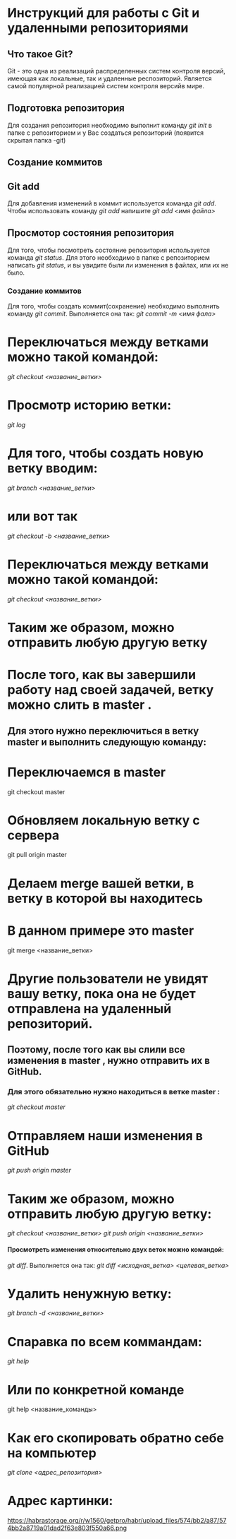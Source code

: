 # Инструкций для работы с Git  и удаленными репозиториями

## Что такое Git?
Git - это одна из реализаций распределенных систем
контроля версий, имеющая как локальные, так и удаленные респозиторий. Является самой популярной реализацией систем контроля версийв мире.
## Подготовка репозитория
Для создания репозитория необходимо выполнит команду *git init* в папке с репозиторием и  у Вас создаться репозиторий (появится скрытая папка -git)

## Создание коммитов

## Git add
Для добавления изменений в коммит используется команда
*git add*. Чтобы использовать команду *git add* напишите
*git add <имя файла>*

## Просмотор состояния репозитория
Для того, чтобы посмотреть состояние репозитория
используется команда *git status*. Для этого необходимо
в папке с репозиторием написать *git status*, и вы
увидите были ли изменения в файлах, или их не было.

### Создание коммитов
Для того, чтобы создать коммит(сохранение) необходимо выполнить команду *git commit*. Выполняется она так:
*git commit -m <имя фала>*

# Переключаться между ветками можно такой командой:
*git checkout <название_ветки>*

# Просмотр историю ветки:
*git log*

# Для того, чтобы создать новую ветку вводим:
*git branch <название_ветки>*
# или вот так
*git checkout -b <название_ветки>*

# Переключаться между ветками можно такой командой:
*git checkout <название_ветки>*

# Таким же образом, можно отправить любую другую ветку

# После того, как вы завершили работу над своей задачей, ветку можно слить в master . 
## Для этого нужно переключиться в ветку master и выполнить следующую команду:

# Переключаемся в master
git checkout master
# Обновляем локальную ветку с сервера
git pull origin master

# Делаем merge вашей ветки, в ветку в которой вы находитесь
# В данном примере это master
git merge <название_ветки>

# Другие пользователи не увидят вашу ветку, пока она не будет отправлена на удаленный репозиторий. 
## Поэтому, после того как вы слили все изменения в master , нужно отправить их в GitHub.
### Для этого обязательно нужно находиться в ветке master :
*git checkout master*

# Отправляем наши изменения в GitHub
*git push origin master*

# Таким же образом, можно отправить любую другую ветку:
*git checkout <название_ветки>*
*git push origin <название_ветки>*


#### Просмотреть изменения относительно двух веток можно командой: 
*git diff*. Выполняется она так:
*git diff <исходная_ветка> <целевая_ветка>*

# Удалить ненужную ветку:
*git branch -d <название_ветки>*

# Спаравка по всем коммандам:
*git help*
# Или по конкретной команде
git help <название_команды>

# Как его скопировать обратно себе на компьютер
*git clone <адрес_репозитория>*

# Адрес картинки: 
https://habrastorage.org/r/w1560/getpro/habr/upload_files/574/bb2/a87/574bb2a8719a01dad2f63e803f550a66.png



